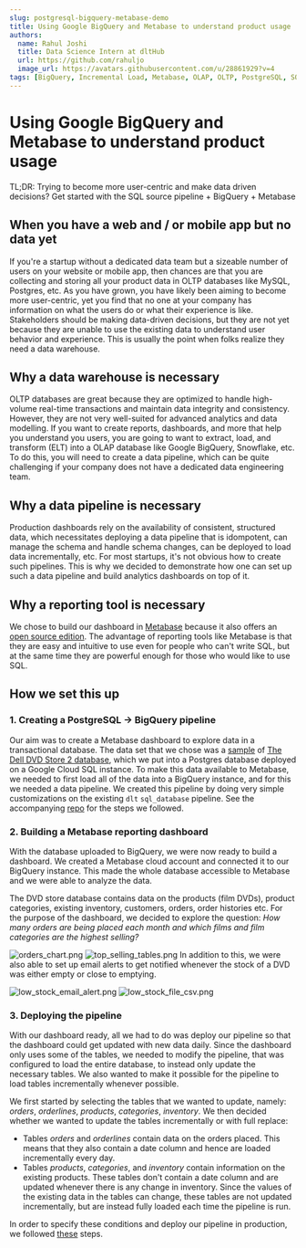 ```yaml
---
slug: postgresql-bigquery-metabase-demo
title: Using Google BigQuery and Metabase to understand product usage
authors:
  name: Rahul Joshi
  title: Data Science Intern at dltHub
  url: https://github.com/rahuljo
  image_url: https://avatars.githubusercontent.com/u/28861929?v=4
tags: [BigQuery, Incremental Load, Metabase, OLAP, OLTP, PostgreSQL, SQL source pipeline]
---  
```

# Using Google BigQuery and Metabase to understand product usage

TL;DR: Trying to become more user-centric and make data driven decisions? Get started with the SQL source pipeline + BigQuery + Metabase

## When you have a web and / or mobile app but no data yet

If you're a startup without a dedicated data team but a sizeable number of users on your website or mobile app, then chances are that you are collecting and storing all your product data in OLTP databases like MySQL, Postgres, etc. As you have grown, you have likely been aiming to become more user-centric, yet you find that no one at your company has information on what the users do or what their experience is like. Stakeholders should be making data-driven decisions, but they are not yet because they are unable to use the existing data to understand user behavior and experience. This is usually the point when folks realize they need a data warehouse.

## Why a data warehouse is necessary

OLTP databases are great because they are optimized to handle high-volume real-time transactions and maintain data integrity and consistency. However, they are not very well-suited for advanced analytics and data modelling. If you want to create reports, dashboards, and more that help you understand you users, you are going to want to extract, load, and transform (ELT) into a OLAP database like Google BigQuery, Snowflake, etc. To do this, you will need to create a data pipeline, which can be quite challenging if your company does not have a dedicated data engineering team.

## Why a data pipeline is necessary

Production dashboards rely on the availability of consistent, structured data, which necessitates deploying a data pipeline that is idompotent, can manage the schema and handle schema changes, can be deployed to load data incrementally, etc. For most startups, it's not obvious how to create such pipelines. This is why we decided to demonstrate how one can set up such a data pipeline and build analytics dashboards on top of it.

## Why a reporting tool is necessary

We chose to build our dashboard in [Metabase](https://www.metabase.com/) because it also offers an [open source edition](https://www.metabase.com/start/oss/). The advantage of reporting tools like Metabase is that they are easy and intuitive to use even for people who can't write SQL, but at the same time they are powerful enough for those who would like to use SQL.

## How we set this up

### 1. Creating a PostgreSQL -> BigQuery pipeline

Our aim was to create a Metabase dashboard to explore data in a transactional database. The data set that we chose was a [sample](https://github.com/fortunewalla/dvdstore) of [The Dell DVD Store 2 database](https://linux.dell.com/files/dvdstore/), which we put into a Postgres database deployed on a Google Cloud SQL instance. To make this data available to Metabase, we needed to first load all of the data into a BigQuery instance, and for this we needed a data pipeline. We created this pipeline by doing very simple customizations on the existing `dlt` `sql_database` pipeline. See the accompanying [repo](https://github.com/dlt-hub/postgresql_bigquery_pipeline_demo) for the steps we followed.

### 2. Building a Metabase reporting dashboard

With the database uploaded to BigQuery, we were now ready to build a dashboard. We created a Metabase cloud account and connected it to our BigQuery instance. This made the whole database accessible to Metabase and we were able to analyze the data.  

The DVD store database contains data on the products (film DVDs), product categories, existing inventory, customers, orders, order histories etc. For the purpose of the dashboard, we decided to explore the question: *How many orders are being placed each month and which films and film categories are the highest selling?*  

![orders_chart.png](/img/experiment3_dashboard_orders_chart.png)   ![top_selling_tables.png](/img/experiment3_dashboard_top_selling_tables.png)
In addition to this, we were also able to set up email alerts to get notified whenever the stock of a DVD was either empty or close to emptying.

![low_stock_email_alert.png](/img/experiment3_low_stock_email_alert.png) ![low_stock_file_csv.png](/img/experiment3_low_stock_file_csv.png)

### 3. Deploying the pipeline

With our dashboard ready, all we had to do was deploy our pipeline so that the dashboard could get updated with new data daily. Since the dashboard only uses some of the tables, we needed to modify the pipeline, that was configured to load the entire database, to instead only update the necessary tables. We also wanted to make it possible for the pipeline to load tables incrementally whenever possible.  

We first started by selecting the tables that we wanted to update, namely: *orders*, *orderlines*, *products*, *categories*, *inventory*. We then decided whether we wanted to update the tables incrementally or with full replace:  
- Tables *orders* and *orderlines* contain data on the orders placed. This means that they also contain a date column and hence are loaded incrementally every day.  
- Tables *products*, *categories*, and *inventory* contain information on the existing products. These tables don't contain a date column and are updated whenever there is any change in inventory. Since the values of the existing data in the tables can change, these tables are not updated incrementally, but are instead fully loaded each time the pipeline is run.  
  
In order to specify these conditions and deploy our pipeline in production, we followed [these](https://github.com/dlt-hub/postgresql_bigquery_pipeline_demo) steps.